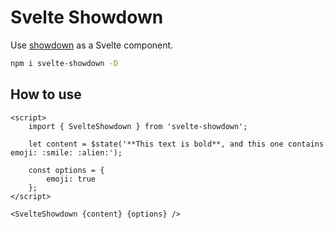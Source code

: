 # Svelte Showdown

Use [showdown](https://github.com/showdownjs/showdown) as a Svelte component.

```bash
npm i svelte-showdown -D
```

## How to use

```svelte
<script>
	import { SvelteShowdown } from 'svelte-showdown';

	let content = $state('**This text is bold**, and this one contains emoji: :smile: :alien:');

	const options = {
		emoji: true
	};
</script>

<SvelteShowdown {content} {options} />
```
